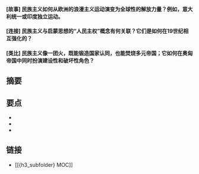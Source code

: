 #### [故事] 民族主义如何从欧洲的浪漫主义运动演变为全球性的解放力量？例如，意大利统一或印度独立运动。


#### [连接] 民族主义与启蒙思想的“人民主权”概念有何关联？它们是如何在19世纪相互强化的？


#### [类比] 民族主义像一团火，既能锻造国家认同，也能焚烧多元帝国；它如何在奥匈帝国中同时扮演建设性和破坏性角色？


## 摘要


## 要点

- 
- 
- 

## 链接

- [[{h3_subfolder} MOC]]

